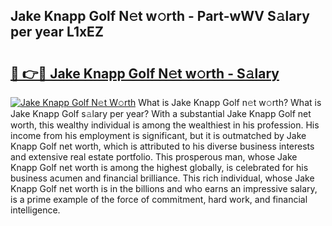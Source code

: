 ## Jake Knapp Golf N𝚎t w𝚘rth - Part-wWV S𝚊lary per year L1xEZ

# <h2><a href="http://gc1ei0.nevu.top/?p=Jake+Knapp+Golf">🔗 👉🔴 Jake Knapp Golf N𝚎t w𝚘rth - S𝚊lary</a></h2>

[![Jake Knapp Golf N𝚎t W𝚘rth](https://i.imgur.com/Oavwk0R.jpeg)](http://gc1ei0.nevu.top/?p=Jake+Knapp+Golf)
What is Jake Knapp Golf n𝚎t w𝚘rth? What is Jake Knapp Golf s𝚊lary per year?
With a substantial Jake Knapp Golf net worth, this wealthy individual is among the wealthiest in his profession. His income from his employment is significant, but it is outmatched by Jake Knapp Golf net worth, which is attributed to his diverse business interests and extensive real estate portfolio. This prosperous man, whose Jake Knapp Golf net worth is among the highest globally, is celebrated for his business acumen and financial brilliance. This rich individual, whose Jake Knapp Golf net worth is in the billions and who earns an impressive salary, is a prime example of the force of commitment, hard work, and financial intelligence.
